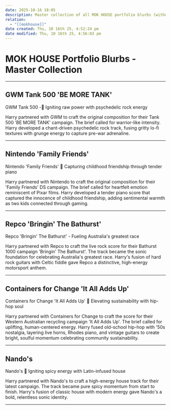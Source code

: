 ```yaml
---
date: 2025-10-16 18:05
description: Master collection of all MOK HOUSE portfolio blurbs (without credits)
relation:
  - "[[mokhouse]]"
date created: Thu, 10 16th 25, 4:52:24 pm
date modified: Thu, 10 16th 25, 4:56:03 pm
---
```


# MOK HOUSE Portfolio Blurbs - Master Collection

---

## GWM Tank 500 'BE MORE TANK'
GWM Tank 500 - Igniting raw power with psychedelic rock energy

Harry partnered with GWM to craft the original composition for their Tank 500 'BE MORE TANK' campaign. The brief called for warrior-like intensity. Harry developed a chant-driven psychedelic rock track, fusing gritty lo-fi textures with grunge energy to capture pre-war adrenaline.

---

## Nintendo 'Family Friends'
Nintendo 'Family Friends'  Capturing childhood friendship through tender piano

Harry partnered with Nintendo to craft the original composition for their 'Family Friends' DS campaign. The brief called for heartfelt emotion reminiscent of Pixar films. Harry developed a tender piano score that captured the innocence of childhood friendship, adding sentimental warmth as two kids connected through gaming.

---

## Repco 'Bringin' The Bathurst'
Repco 'Bringin' The Bathurst' - Fueling Australia's greatest race

Harry partnered with Repco to craft the live rock score for their Bathurst 1000 campaign 'Bringin' The Bathurst'. The track became the sonic foundation for celebrating Australia's greatest race. Harry's fusion of hard rock guitars with Celtic fiddle gave Repco a distinctive, high-energy motorsport anthem.

---

## Containers for Change 'It All Adds Up'
Containers for Change 'It All Adds Up'  Elevating sustainability with hip-hop soul

Harry partnered with Containers for Change to craft the score for their Western Australian recycling campaign 'It All Adds Up'. The brief called for uplifting, human-centered energy. Harry fused old-school hip-hop with '50s nostalgia, layering live horns, Rhodes piano, and vintage guitars to create bright, soulful momentum celebrating community sustainability.

---

## Nando's
Nando's  Igniting spicy energy with Latin-infused house

Harry partnered with Nando's to craft a high-energy house track for their latest campaign. The track became pure spicy momentum from start to finish. Harry's fusion of classic house with modern energy gave Nando's a bold, relentless sonic identity.

---

